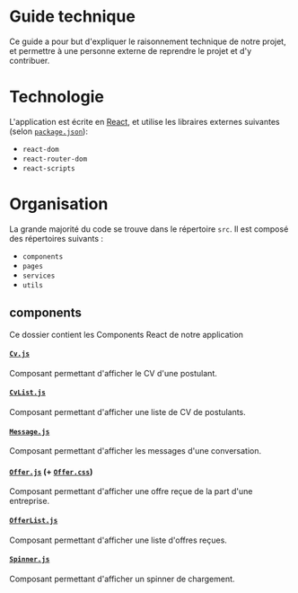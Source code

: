 # Guide technique
Ce guide a pour but d'expliquer le raisonnement technique de notre projet, et permettre à une personne externe de reprendre le projet et d'y contribuer.

# Technologie
L'application est écrite en [React](https://fr.reactjs.org/), et utilise les libraires externes suivantes (selon [```package.json```](package.json)): 
 - ```react-dom```
 - ```react-router-dom```
 - ```react-scripts```

# Organisation
La grande majorité du code se trouve dans le répertoire ```src```. Il est composé des répertoires suivants :
 - ```components```
 - ```pages```
 - ```services```
 - ```utils```

## components
Ce dossier contient les Components React de notre application
#### [```Cv.js```](components/Cv.js)
Composant permettant d'afficher le CV d'une postulant.

#### [```CvList.js```](components/CvList.js)
Composant permettant d'afficher une liste de CV de postulants.

#### [```Message.js```](components/Message.js)
Composant permettant d'afficher les messages d'une conversation.

#### [```Offer.js```](components/Offer.js) (+ [```Offer.css```](components/Offer.css))
Composant permettant d'afficher une offre reçue de la part d'une entreprise.

#### [```OfferList.js```](components/OfferList.js)
Composant permettant d'afficher une liste d'offres reçues.

#### [```Spinner.js```](components/Spinner.js)
Composant permettant d'afficher un spinner de chargement.
